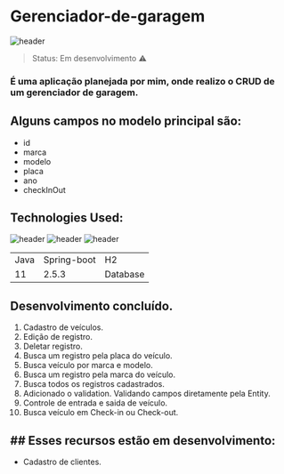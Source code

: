 # Gerenciador-de-garagem

![header](https://user-images.githubusercontent.com/90796699/228731161-7989bc6c-ac27-4b05-87b4-13cec307e199.png)

> Status: Em desenvolvimento ⚠️

### É uma aplicação planejada por mim, onde realizo o CRUD de um gerenciador de garagem.

## Alguns campos no modelo principal são:

+ id 
+ marca
+ modelo
+ placa
+ ano
+ checkInOut

## Technologies Used:
![header](https://user-images.githubusercontent.com/90796699/228732700-385f1245-70e2-4afa-8fcb-3838c43cc3d1.png)
![header](https://user-images.githubusercontent.com/90796699/228732963-6bafac5b-bb12-4e8d-b72a-47b3798f7bc3.png)
![header](https://user-images.githubusercontent.com/90796699/229381110-73a2592a-5e58-4948-ae38-a179cc119e10.png)
<table>
  <tr>
    <td>Java</td>
    <td>Spring-boot</td>
    <td>H2</td>
  </tr>
  <tr>
    <td>11</td>
    <td>2.5.3</td>
    <td>Database</td>
  </tr>
</table>

## Desenvolvimento concluído.

1) Cadastro de veículos.
2) Edição de registro.
3) Deletar registro.
4) Busca um registro pela placa do veículo.
5) Busca veículo por marca e modelo.
6) Busca um registro pela marca do veículo.
7) Busca todos os registros cadastrados.
8) Adicionado o validation. Validando campos diretamente pela Entity.
9) Controle de entrada e saida de veículo.
10) Busca veículo em Check-in ou Check-out.  

## ## Esses recursos estão em desenvolvimento:

- Cadastro de clientes.
